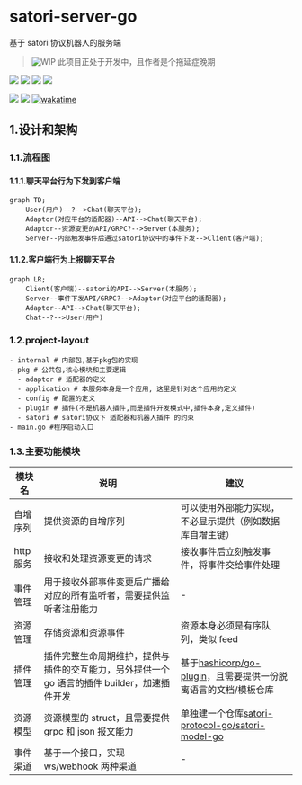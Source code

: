 # satori-server-go

基于 satori 协议机器人的服务端

> ![WIP](https://img.shields.io/badge/WIP-red) 此项目正处于开发中，且作者是个拖延症晚期

[![](https://img.shields.io/github/license/dezhishen/satori-server-go.svg?logo=github)](./LICENSE)
[![](https://img.shields.io/github/stars/dezhishen/satori-server-go.svg?logo=github)](https://github.com/satori-protocol-go/satori-server-go/stargazers)
[![](https://img.shields.io/github/forks/dezhishen/satori-server-go.svg?logo=github)](https://github.com/satori-protocol-go/satori-server-go/network/members)
[![](https://img.shields.io/github/contributors/dezhishen/satori-server-go.svg?logo=github)](https://github.com/satori-protocol-go/satori-server-go/graphs/contributors)

[![](https://img.shields.io/github/commit-activity/m/dezhishen/satori-server-go?logo=github)](https://github.com/satori-protocol-go/satori-server-go/graphs/commit-activity)
[![](https://img.shields.io/github/last-commit/dezhishen/satori-server-go.svg?logo=github)](https://github.com/satori-protocol-go/satori-server-go/commits)
[![wakatime](https://wakatime.com/badge/user/a2c981ca-317d-4b34-8ed9-4264fbfdb775/project/018b429b-32da-436c-9bb1-d665600b5c4c.svg)](https://wakatime.com/badge/user/a2c981ca-317d-4b34-8ed9-4264fbfdb775/project/018b429b-32da-436c-9bb1-d665600b5c4c)

## 1.设计和架构

### 1.1.流程图

#### 1.1.1.聊天平台行为下发到客户端

```mermaid
graph TD;
    User(用户)--?-->Chat(聊天平台);
    Adaptor(对应平台的适配器)--API-->Chat(聊天平台);
    Adaptor--资源变更的API/GRPC?-->Server(本服务);
    Server--内部触发事件后通过satori协议中的事件下发-->Client(客户端);
```

#### 1.1.2.客户端行为上报聊天平台

```mermaid
graph LR;
    Client(客户端)--satori的API-->Server(本服务);
    Server--事件下发API/GRPC?-->Adaptor(对应平台的适配器);
    Adaptor--API-->Chat(聊天平台);
    Chat--?-->User(用户)
```

### 1.2.project-layout

```
- internal # 内部包,基于pkg包的实现
- pkg # 公共包,核心模块和主要逻辑
  - adaptor # 适配器的定义
  - application # 本服务本身是一个应用, 这里是针对这个应用的定义
  - config # 配置的定义
  - plugin # 插件(不是机器人插件,而是插件开发模式中,插件本身,定义插件)
  - satori # satori协议下 适配器和机器人插件 的约束
- main.go #程序启动入口
```

### 1.3.主要功能模块

| 模块名    | 说明                                                                                         | 建议                                                                                                     |
| --------- | -------------------------------------------------------------------------------------------- | -------------------------------------------------------------------------------------------------------- |
| 自增序列  | 提供资源的自增序列                                                                           | 可以使用外部能力实现，不必显示提供（例如数据库自增主键）                                                 |
| http 服务 | 接收和处理资源变更的请求                                                                     | 接收事件后立刻触发事件，将事件交给事件处理                                                               |
| 事件管理  | 用于接收外部事件变更后广播给对应的所有监听者，需要提供监听者注册能力                         | -                                                                                                        |
| 资源管理  | 存储资源和资源事件                                                                           | 资源本身必须是有序队列，类似 feed                                                                        |
| 插件管理  | 插件完整生命周期维护，提供与插件的交互能力，另外提供一个 go 语言的插件 builder，加速插件开发 | 基于[hashicorp/go-plugin](https://github.com/hashicorp/go-plugin)，且需要提供一份脱离语言的文档/模板仓库 |
| 资源模型  | 资源模型的 struct，且需要提供 grpc 和 json 报文能力                                          | 单独建一个仓库[satori-protocol-go/satori-model-go](https://github.com/satori-protocol-go/satori-model-go)         |
| 事件渠道  | 基于一个接口，实现 ws/webhook 两种渠道                                                       | -                                                                                                        |
